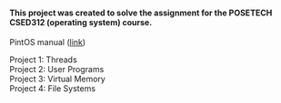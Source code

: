 #### This project was created to solve the assignment for the POSETECH CSED312 (operating system) course.

PintOS manual ([link](https://web.stanford.edu/~ouster/cgi-bin/cs140-spring20/pintos/pintos.html))

Project 1: Threads\
Project 2: User Programs\
Project 3: Virtual Memory\
Project 4: File Systems
